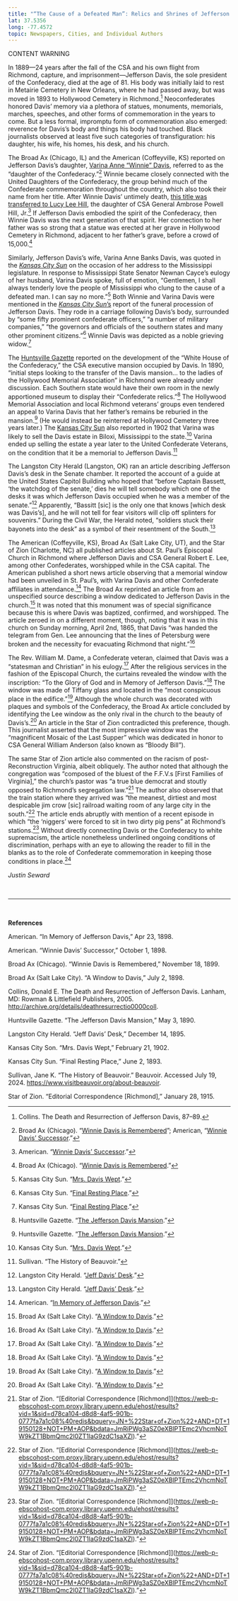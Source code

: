 ```yaml
---
title: "“The Cause of a Defeated Man”: Relics and Shrines of Jefferson Davis "
lat: 37.5356
long: -77.4572
topic: Newspapers, Cities, and Individual Authors
---
```

CONTENT WARNING

In 1889—24 years after the fall of the CSA and his own flight from Richmond, capture, and imprisonment—Jefferson Davis, the sole president of the Confederacy, died at the age of 81. His body was initially laid to rest in Metairie Cemetery in New Orleans, where he had passed away, but was moved in 1893 to Hollywood Cemetery in Richmond.[^1] Neoconfederates honored Davis’ memory via a plethora of statues, monuments, memorials, marches, speeches, and other forms of commemoration in the years to come. But a less formal, impromptu form of commemoration also emerged: reverence for Davis’s body and things his body had touched. Black journalists observed at least five such categories of transfiguration: his daughter, his wife, his homes, his desk, and his church. 

The Broad Ax (Chicago, IL) and the American (Coffeyville, KS) reported on Jefferson Davis’s daughter, [Varina Anne “Winnie” Davis](https://infoweb-newsbank-com.proxy.library.upenn.edu/apps/readex/doc?p=EANX&t=pubname%3A13364E8FB5DF2117%21Broad%2BAx/year%3A1899%211899/mody%3A1118%21November%2B18&year=1899&docref=image/v2%3A13364E8FB5DF2117%40EANX-12BC7212890639F8%402414977-12BC10DFC9EFB380%400), referred to as the “daughter of the Confederacy.”[^2] Winnie became closely connected with the United Daughters of the Confederacy, the group behind much of the Confederate commemoration throughout the country, which also took their name from her title. After Winnie Davis’ untimely death, [this title was transferred to Lucy Lee Hill](https://infoweb-newsbank-com.proxy.library.upenn.edu/apps/readex/doc?p=EANX&t=pubname%3A12B7C30EE42F4288%21American/year%3A1898%211898/mody%3A1001%21October%2B01&year=1898&docref=image/v2%3A12B7C30EE42F4288%40EANX-12CC854FEEA41BF8%402414564-12CBE90ECA558200%400), the daughter of CSA General Ambrose Powell Hill, Jr.[^3] If Jefferson Davis embodied the spirit of the Confederacy, then Winnie Davis was the next generation of that spirit. Her connection to her father was so strong that a statue was erected at her grave in Hollywood Cemetery in Richmond, adjacent to her father’s grave, before a crowd of 15,000.[^4]

Similarly, Jefferson Davis’s wife, Varina Anne Banks Davis, was quoted in the *[Kansas City Sun](https://www.newspapers.com/paper/the-kansas-city-sun/1385/?locale=en-US)* on the occasion of her address to the Mississippi legislature. In response to Mississippi State Senator Newnan Cayce’s eulogy of her husband, Varina Davis spoke, full of emotion, “Gentlemen, I shall always tenderly love the people of Mississippi who clung to the cause of a defeated man. I can say no more.”[^5] Both Winnie and Varina Davis were mentioned in the [*Kansas City Sun*’s](https://www.newspapers.com/paper/the-kansas-city-sun/1385/?locale=en-US) report of the funeral procession of Jefferson Davis. They rode in a carriage following Davis’s body, surrounded by “some fifty prominent confederate officers,” “a number of military companies,” “the governors and officials of the southern states and many other prominent citizens.”[^6] Winnie Davis was depicted as a noble grieving widow.[^7]

The [Huntsville Gazette](https://www.loc.gov/item/sn84020151/1890-05-03/ed-1/) reported on the development of the “White House of the Confederacy,” the CSA executive mansion occupied by Davis. In 1890, “initial steps looking to the transfer of the Davis mansion… to the ladies of the Hollywood Memorial Association” in Richmond were already under discussion. Each Southern state would have their own room in the newly apportioned museum to display their “Confederate relics.”[^8] The Hollywood Memorial Association and local Richmond veterans’ groups even tendered an appeal to Varina Davis that her father’s remains be reburied in the mansion.[^9] (He would instead be reinterred at Hollywood Cemetery three years later.) The [Kansas City Sun](https://www.newspapers.com/paper/the-kansas-city-sun/1385/?locale=en-US) also reported in 1902 that Varina was likely to sell the Davis estate in Biloxi, Mississippi to the state.[^10] Varina ended up selling the estate a year later to the United Confederate Veterans, on the condition that it be a memorial to Jefferson Davis.[^11]

The Langston City Herald (Langston, OK) ran an article describing Jefferson Davis’s desk in the Senate chamber. It reported the account of a guide at the United States Capitol Building who hoped that “before Captain Bassett, ‘the watchdog of the senate,’ dies he will tell somebody which one of the desks it was which Jefferson Davis occupied when he was a member of the senate.”[^12] Apparently, “Bassitt \[sic] is the only one that knows \[which desk was Davis’s], and he will not tell for fear visitors will clip off splinters for souvenirs.” During the Civil War, the Herald noted, “soldiers stuck their bayonets into the desk” as a symbol of their resentment of the South.[^13]

The American (Coffeyville, KS), Broad Ax (Salt Lake City, UT), and the Star of Zion (Charlotte, NC) all published articles about St. Paul’s Episcopal Church in Richmond where Jefferson Davis and CSA General Robert E. Lee, among other Confederates, worshipped while in the CSA capital. The American published a short news article observing that a memorial window had been unveiled in St. Paul’s, with Varina Davis and other Confederate affiliates in attendance.[^14] The Broad Ax reprinted an article from an unspecified source describing a window dedicated to Jefferson Davis in the church.[^15] It was noted that this monument was of special significance because this is where Davis was baptized, confirmed, and worshipped. The article zeroed in on a different moment, though, noting that it was in this church on Sunday morning, April 2nd, 1865, that Davis “was handed the telegram from Gen. Lee announcing that the lines of Petersburg were broken and the necessity for evacuating Richmond that night.”[^16]

The Rev. William M. Dame, a Confederate veteran, claimed that Davis was a “statesman and Christian” in his eulogy.[^17] After the religious services in the fashion of the Episcopal Church, the curtains revealed the window with the inscription: “To the Glory of God and in Memory of Jefferson Davis.”[^18] The window was made of Tiffany glass and located in the “most conspicuous place in the edifice.”[^19] Although the whole church was decorated with plaques and symbols of the Confederacy, the Broad Ax article concluded by identifying the Lee window as the only rival in the church to the beauty of Davis’s.[^20] An article in the Star of Zion contradicted this preference, though. This journalist asserted that the most impressive window was the “magnificent Mosaic of the Last Supper” which was dedicated in honor to CSA General William Anderson (also known as “Bloody Bill”). 

The same Star of Zion article also commented on the racism of post-Reconstruction Virginia, albeit obliquely. The author noted that although the congregation was “composed of the bluest of the F.F.V.s \[First Families of Virginia],” the church’s pastor was “a true blue democrat and stoutly opposed to Richmond’s segregation law.”[^21] The author also observed that the train station where they arrived was “the meanest, dirtiest and most despicable jim crow \[sic] railroad waiting room of any large city in the south.”[^22] The article ends abruptly with mention of a recent episode in which “the ‘niggers’ were forced to sit in two dirty pig pens” at Richmond’s stations.[^23] Without directly connecting Davis or the Confederacy to white supremacism, the article nonetheless underlined ongoing conditions of discrimination, perhaps with an eye to allowing the reader to fill in the blanks as to the role of Confederate commemoration in keeping those conditions in place.[^24]

*Justin Seward*

<br>

<hr>

<br>

**References**

American. “In Memory of Jefferson Davis,” Apr 23, 1898. 

American. “Winnie Davis’ Successor,” October 1, 1898. 

Broad Ax (Chicago). “Winnie Davis is Remembered,” November 18, 1899. 

Broad Ax (Salt Lake City). “A Window to Davis,” July 2, 1898. 

Collins, Donald E. The Death and Resurrection of Jefferson Davis. Lanham, MD: Rowman & Littlefield Publishers, 2005. http://archive.org/details/deathresurrectio0000coll.

Huntsville Gazette. “The Jefferson Davis Mansion,” May 3, 1890. 

Langston City Herald. “Jeff Davis’ Desk,” December 14, 1895.

Kansas City Son. “Mrs. Davis Wept,” February 21, 1902. 

Kansas City Sun. “Final Resting Place,” June 2, 1893.

Sullivan, Jane K. “The History of Beauvoir.” Beauvoir. Accessed July 19, 2024. https://www.visitbeauvoir.org/about-beauvoir.

Star of Zion. “Editorial Correspondence \[Richmond],” January 28, 1915. 

[^1]: Collins. The Death and Resurrection of Jefferson Davis, 87–89.

[^2]: Broad Ax (Chicago). “[Winnie Davis is Remembered](https://infoweb-newsbank-com.proxy.library.upenn.edu/apps/readex/doc?p=EANX&t=pubname%3A13364E8FB5DF2117%21Broad%2BAx/year%3A1899%211899/mody%3A1118%21November%2B18&year=1899&docref=image/v2%3A13364E8FB5DF2117%40EANX-12BC7212890639F8%402414977-12BC10DFC9EFB380%400)”; American, “[Winnie Davis’ Successor](https://infoweb-newsbank-com.proxy.library.upenn.edu/apps/readex/doc?p=EANX&t=pubname%3A12B7C30EE42F4288%21American/year%3A1898%211898/mody%3A1001%21October%2B01&year=1898&docref=image/v2%3A12B7C30EE42F4288%40EANX-12CC854FEEA41BF8%402414564-12CBE90ECA558200%400).”

[^3]: American. “[Winnie Davis’ Successor](https://infoweb-newsbank-com.proxy.library.upenn.edu/apps/readex/doc?p=EANX&t=pubname%3A12B7C30EE42F4288%21American/year%3A1898%211898/mody%3A1001%21October%2B01&year=1898&docref=image/v2%3A12B7C30EE42F4288%40EANX-12CC854FEEA41BF8%402414564-12CBE90ECA558200%400).”

[^4]: Broad Ax (Chicago). “[Winnie Davis is Remembered](https://infoweb-newsbank-com.proxy.library.upenn.edu/apps/readex/doc?p=EANX&t=pubname%3A13364E8FB5DF2117%21Broad%2BAx/year%3A1899%211899/mody%3A1118%21November%2B18&year=1899&docref=image/v2%3A13364E8FB5DF2117%40EANX-12BC7212890639F8%402414977-12BC10DFC9EFB380%400).”

[^5]: Kansas City Sun. “[Mrs. Davis Wept](https://www.newspapers.com/paper/the-kansas-city-sun/1385/?locale=en-US).”

[^6]: Kansas City Sun. “[Final Resting Place](https://www.newspapers.com/paper/the-kansas-city-sun/1385/?locale=en-US).”

[^7]: Kansas City Sun. “[Final Resting Place](https://www.newspapers.com/paper/the-kansas-city-sun/1385/?locale=en-US).”

[^8]: Huntsville Gazette. “[The Jefferson Davis Mansion](https://www.loc.gov/item/sn84020151/1890-05-03/ed-1/).”

[^9]: Huntsville Gazette. “[The Jefferson Davis Mansion](https://www.loc.gov/item/sn84020151/1890-05-03/ed-1/).”

[^10]: Kansas City Sun. “[Mrs. Davis Wept](https://www.newspapers.com/paper/the-kansas-city-sun/1385/?locale=en-US).”

[^11]: Sullivan. “The History of Beauvoir.”

[^12]: Langston City Herald. “[Jeff Davis’ Desk](https://www.loc.gov/item/sn83025050/1895-12-14/ed-1/).”

[^13]: Langston City Herald. “[Jeff Davis’ Desk](https://www.loc.gov/item/sn83025050/1895-12-14/ed-1/).”

[^14]: American. “[In Memory of Jefferson Davis](https://infoweb-newsbank-com.proxy.library.upenn.edu/apps/readex/doc?p=EANX&t=pubname%3A12B7C30EE42F4288%21American/year%3A1898%211898/mody%3A0423%21April%2B23&year=1898&docref=image/v2%3A12B7C30EE42F4288%40EANX-12CC851967A68EF8%402414403-12CBE90E98DE7480%400).”

[^15]: Broad Ax (Salt Lake City). “[A Window to Davis](https://infoweb-newsbank-com.proxy.library.upenn.edu/apps/readex/doc?p=EANX&t=pubname%3A13321BB646867BE1%21Broad%2BAx/year%3A1898%211898/mody%3A0702%21July%2B02&year=1898&docref=image/v2%3A13321BB646867BE1%40EANX-12BC716EF7C0C420%402414473-12BC10DEB39041A0%400).”

[^16]: Broad Ax (Salt Lake City). “[A Window to Davis](https://infoweb-newsbank-com.proxy.library.upenn.edu/apps/readex/doc?p=EANX&t=pubname%3A13321BB646867BE1%21Broad%2BAx/year%3A1898%211898/mody%3A0702%21July%2B02&year=1898&docref=image/v2%3A13321BB646867BE1%40EANX-12BC716EF7C0C420%402414473-12BC10DEB39041A0%400).”

[^17]: Broad Ax (Salt Lake City). “[A Window to Davis](https://infoweb-newsbank-com.proxy.library.upenn.edu/apps/readex/doc?p=EANX&t=pubname%3A13321BB646867BE1%21Broad%2BAx/year%3A1898%211898/mody%3A0702%21July%2B02&year=1898&docref=image/v2%3A13321BB646867BE1%40EANX-12BC716EF7C0C420%402414473-12BC10DEB39041A0%400).”

[^18]: Broad Ax (Salt Lake City). “[A Window to Davis](https://infoweb-newsbank-com.proxy.library.upenn.edu/apps/readex/doc?p=EANX&t=pubname%3A13321BB646867BE1%21Broad%2BAx/year%3A1898%211898/mody%3A0702%21July%2B02&year=1898&docref=image/v2%3A13321BB646867BE1%40EANX-12BC716EF7C0C420%402414473-12BC10DEB39041A0%400).”

[^19]: Broad Ax (Salt Lake City). “[A Window to Davis](https://infoweb-newsbank-com.proxy.library.upenn.edu/apps/readex/doc?p=EANX&t=pubname%3A13321BB646867BE1%21Broad%2BAx/year%3A1898%211898/mody%3A0702%21July%2B02&year=1898&docref=image/v2%3A13321BB646867BE1%40EANX-12BC716EF7C0C420%402414473-12BC10DEB39041A0%400).”

[^20]: Broad Ax (Salt Lake City). “[A Window to Davis](https://infoweb-newsbank-com.proxy.library.upenn.edu/apps/readex/doc?p=EANX&t=pubname%3A13321BB646867BE1%21Broad%2BAx/year%3A1898%211898/mody%3A0702%21July%2B02&year=1898&docref=image/v2%3A13321BB646867BE1%40EANX-12BC716EF7C0C420%402414473-12BC10DEB39041A0%400).”

[^21]: Star of Zion. “\[Editorial Correspondence [Richmond]](https://web-p-ebscohost-com.proxy.library.upenn.edu/ehost/results?vid=1&sid=d78ca104-d8d8-4af5-901b-0777fa7a1c08%40redis&bquery=JN+%22Star+of+Zion%22+AND+DT+19150128+NOT+PM+AOP&bdata=JmRiPWg3aSZ0eXBlPTEmc2VhcmNoTW9kZT1BbmQmc2l0ZT1laG9zdC1saXZl).”

[^22]: Star of Zion. “\[Editorial Correspondence [Richmond]](https://web-p-ebscohost-com.proxy.library.upenn.edu/ehost/results?vid=1&sid=d78ca104-d8d8-4af5-901b-0777fa7a1c08%40redis&bquery=JN+%22Star+of+Zion%22+AND+DT+19150128+NOT+PM+AOP&bdata=JmRiPWg3aSZ0eXBlPTEmc2VhcmNoTW9kZT1BbmQmc2l0ZT1laG9zdC1saXZl).”

[^23]: Star of Zion. “\[Editorial Correspondence [Richmond]](https://web-p-ebscohost-com.proxy.library.upenn.edu/ehost/results?vid=1&sid=d78ca104-d8d8-4af5-901b-0777fa7a1c08%40redis&bquery=JN+%22Star+of+Zion%22+AND+DT+19150128+NOT+PM+AOP&bdata=JmRiPWg3aSZ0eXBlPTEmc2VhcmNoTW9kZT1BbmQmc2l0ZT1laG9zdC1saXZl).”

[^24]: Star of Zion. “\[Editorial Correspondence [Richmond]](https://web-p-ebscohost-com.proxy.library.upenn.edu/ehost/results?vid=1&sid=d78ca104-d8d8-4af5-901b-0777fa7a1c08%40redis&bquery=JN+%22Star+of+Zion%22+AND+DT+19150128+NOT+PM+AOP&bdata=JmRiPWg3aSZ0eXBlPTEmc2VhcmNoTW9kZT1BbmQmc2l0ZT1laG9zdC1saXZl).”
